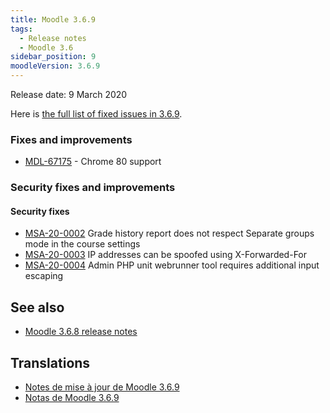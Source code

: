 ```yaml
---
title: Moodle 3.6.9
tags:
  - Release notes
  - Moodle 3.6
sidebar_position: 9
moodleVersion: 3.6.9
---
```


Release date: 9 March 2020

Here is [the full list of fixed issues in 3.6.9](https://moodle.atlassian.net/secure/IssueNavigator!executeAdvanced.jspa?jqlQuery=project+%3D+mdl+AND+resolution+%3D+fixed+AND+fixVersion+in+%28%223.6.9%22%29+ORDER+BY+priority+DESC&runQuery=true&clear=true).

### Fixes and improvements

- [MDL-67175](https://moodle.atlassian.net/browse/MDL-67175) - Chrome 80 support

### Security  fixes and improvements

#### Security fixes

- [MSA-20-0002](https://moodle.org/mod/forum/discuss.php?d=398350) Grade history report does not respect Separate groups mode in the course settings
- [MSA-20-0003](https://moodle.org/mod/forum/discuss.php?d=398351) IP addresses can be spoofed using X-Forwarded-For
- [MSA-20-0004](https://moodle.org/mod/forum/discuss.php?d=398352) Admin PHP unit webrunner tool requires additional input escaping

## See also

- [Moodle 3.6.8 release notes](./3.6.8.md)

## Translations

- [Notes de mise à jour de Moodle 3.6.9](https://docs.moodle.org/fr/Notes_de_mise_à_jour_de_Moodle_3.6.9)
- [Notas de Moodle 3.6.9](https://docs.moodle.org/es/Notas_de_Moodle_3.6.9)

